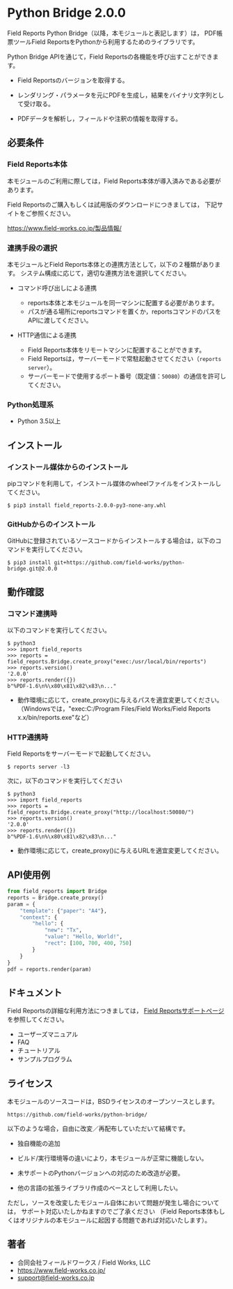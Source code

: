 Python Bridge 2.0.0
==================

Field Reports Python Bridge（以降，本モジュールと表記します）は，
PDF帳票ツールField ReportsをPythonから利用するためのライブラリです。

Python Bridge APIを通じて，Field Reportsの各機能を呼び出すことができます。

* Field Reportsのバージョンを取得する。

* レンダリング・パラメータを元にPDFを生成し，結果をバイナリ文字列として受け取る。

* PDFデータを解析し，フィールドや注釈の情報を取得する。

## 必要条件
### Field Reports本体

本モジュールのご利用に際しては，Field Reports本体が導入済みである必要があります。

Field Reportsのご購入もしくは試用版のダウンロードにつきましては，
下記サイトをご参照ください。

https://www.field-works.co.jp/製品情報/

### 連携手段の選択

本モジュールとField Reports本体との連携方法として，以下の２種類があります。
システム構成に応じて，適切な連携方法を選択してください。

* コマンド呼び出しによる連携
    - reports本体と本モジュールを同一マシンに配置する必要があります。
    - パスが通る場所にreportsコマンドを置くか，reportsコマンドのパスをAPIに渡してください。

* HTTP通信による連携
    - Field Reports本体をリモートマシンに配置することができます。
    - Field Reportsは，サーバーモードで常駐起動させてください（`reports server`）。
    - サーバーモードで使用するポート番号（既定値：`50080`）の通信を許可してください。

### Python処理系

* Python 3.5以上

## インストール
### インストール媒体からのインストール

pipコマンドを利用して，インストール媒体のwheelファイルをインストールしてください。

```
$ pip3 install field_reports-2.0.0-py3-none-any.whl
```

### GitHubからのインストール

GitHubに登録されているソースコードからインストールする場合は，以下のコマンドを実行してください。

```
$ pip3 install git+https://github.com/field-works/python-bridge.git@2.0.0
```

## 動作確認
### コマンド連携時

以下のコマンドを実行してください。

```
$ python3
>>> import field_reports
>>> reports = field_reports.Bridge.create_proxy("exec:/usr/local/bin/reports")
>>> reports.version()
'2.0.0'
>>> reports.render({})
b"%PDF-1.6\n%\x80\x81\x82\x83\n..."
```

- 動作環境に応じて，create_proxy()に与えるパスを適宜変更してください。  
  （Windowsでは，"exec:C:/Program Files/Field Works/Field Reports x.x/bin/reports.exe"など）

### HTTP通携時

Field Reportsをサーバーモードで起動してください。

```
$ reports server -l3
```

次に，以下のコマンドを実行してください

```
$ python3
>>> import field_reports
>>> reports = field_reports.Bridge.create_proxy("http://localhost:50080/")
>>> reports.version()
'2.0.0'
>>> reports.render({})
b"%PDF-1.6\n%\x80\x81\x82\x83\n..."
```

- 動作環境に応じて，create_proxy()に与えるURLを適宜変更してください。  

## API使用例

```python
from field_reports import Bridge
reports = Bridge.create_proxy()
param = {
    "template": {"paper": "A4"},
    "context": {
        "hello": {
            "new": "Tx",
            "value": "Hello, World!",
            "rect": [100, 700, 400, 750]
        }
    }
}
pdf = reports.render(param)
```

## ドキュメント

Field Reportsの詳細な利用方法につきましては，
[Field Reportsサポートページ](https://support.field-works.co.jp/)を参照してください。

* ユーザーズマニュアル
* FAQ
* チュートリアル
* サンプルプログラム

## ライセンス

本モジュールのソースコードは，BSDライセンスのオープンソースとします。

    https://github.com/field-works/python-bridge/

以下のような場合，自由に改変／再配布していただいて結構です。

* 独自機能の追加

* ビルド/実行環境等の違いにより，本モジュールが正常に機能しない。

* 未サポートのPythonバージョンへの対応のため改造が必要。

* 他の言語の拡張ライブラリ作成のベースとして利用したい。

ただし，ソースを改変したモジュール自体において問題が発生し場合については，
サポート対応いたしかねますのでご了承ください
（Field Reports本体もしくはオリジナルの本モジュールに起因する問題であれば対応いたします）。

## 著者

* 合同会社フィールドワークス / Field Works, LLC
* https://www.field-works.co.jp/
* support@field-works.co.jp